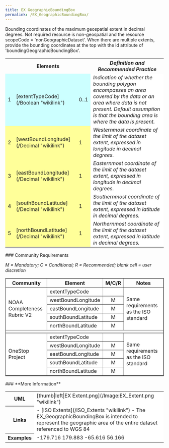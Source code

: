 ```yaml
---
title: EX GeographicBoundingBox
permalink: /EX_GeographicBoundingBox/
---
```


Bounding coordinates of the maximum geospatial extent in decimal degrees. Not required resource is non-geospatial and the resource scopeCode = 'nonGeographicDataset'. When there are multiple extents, provide the bounding coordinates at the top with the id attribute of 'boundingGeographicBoundingBox'.

<table class="wikitable">
<tr>
<th colspan="3">
Elements

</th>
<th>
<i>Definition and Recommended Practice</i>

</th>
</tr>
<tr>
<td bgcolor="CCFFFF">
1

</td>
<td bgcolor="CCFFFF">
[extentTypeCode](/Boolean "wikilink")

</td>
<td bgcolor="CCFFFF">
0..1

</td>
<td bgcolor="FFFFFF">
<i>Indication of whether the bounding polygon encompasses an area covered by the data or an area where data is not present. Default assumption is that the bounding area is where the data is present.</i>

</td>
</tr>
<tr>
<td bgcolor="FFFF99">
2

</td>
<td bgcolor="FFFF99">
[westBoundLongitude](/Decimal "wikilink")

</td>
<td bgcolor="FFFF99">
1

</td>
<td bgcolor="FFFFFF">
<i>Westernmost coordinate of the limit of the dataset extent, expressed in longitude in decimal degrees.</i>

</td>
</tr>
<tr>
<td bgcolor="FFFF99">
3

</td>
<td bgcolor="FFFF99">
[eastBoundLongitude](/Decimal "wikilink")

</td>
<td bgcolor="FFFF99">
1

</td>
<td bgcolor="FFFFFF">
<i>Easternmost coordinate of the limit of the dataset extent, expressed in longitude in decimal degrees.</i>

</td>
</tr>
<tr>
<td bgcolor="FFFF99">
4

</td>
<td bgcolor="FFFF99">
[southBoundLatitude](/Decimal "wikilink")

</td>
<td bgcolor="FFFF99">
1

</td>
<td bgcolor="FFFFFF">
<i>Southernmost coordinate of the limit of the dataset extent, expressed in latitude in decimal degrees.</i>

</td>
</tr>
<tr>
<td bgcolor="FFFF99">
5

</td>
<td bgcolor="FFFF99">
[northBoundLatitude](/Decimal "wikilink")

</td>
<td bgcolor="FFFF99">
1

</td>
<td bgcolor="FFFFFF">
<i>Northernmost coordinate of the limit of the dataset extent, expressed in latitude in decimal degrees.</i>

</td>
</tr>
</table>
### Community Requirements

*M = Mandatory; C = Conditional; R = Recommended; blank cell = user discretion*

<table class="wikitable" border="1">
<tr>
<th>
Community

</th>
<th>
Element

</th>
<th>
M/C/R

</th>
<th>
Notes

</th>
</tr>
<tr bgcolor="FFFFFF" border="2">
<td rowspan="5">
NOAA Completeness Rubric V2

</td>
<td>
extentTypeCode

</td>
<td align="center">
</td>
<td rowspan="5">
Same requirements as the ISO standard

</td>
</tr>
<tr bgcolor="FFFFFF">
<td>
westBoundLongitude

</td>
<td align="center">
M

</td>
</tr>
<tr bgcolor="FFFFFF">
<td>
eastBoundLongitude

</td>
<td align="center">
M

</td>
</tr>
<tr bgcolor="FFFFFF">
<td>
southBoundLatitude

</td>
<td align="center">
M

</td>
</tr>
<tr bgcolor="FFFFFF">
<td>
northBoundLatitude

</td>
<td align="center">
M

</td>
</tr>
<tr>
<th colspan="6">
</th>
</tr>
<tr bgcolor="FFFFFF" border="2">
<td rowspan="5">
OneStop Project

</td>
<td>
extentTypeCode

</td>
<td align="center">
</td>
<td rowspan="5">
Same requirements as the ISO standard

</td>
</tr>
<tr bgcolor="FFFFFF">
<td>
westBoundLongitude

</td>
<td align="center">
M

</td>
</tr>
<tr bgcolor="FFFFFF">
<td>
eastBoundLongitude

</td>
<td align="center">
M

</td>
</tr>
<tr bgcolor="FFFFFF">
<td>
southBoundLatitude

</td>
<td align="center">
M

</td>
</tr>
<tr bgcolor="FFFFFF">
<td>
northBoundLatitude

</td>
<td align="center">
M

</td>
</tr>
</table>
### **More Information**

<table class="wikitable">
<tr>
<th>
UML

</th>
<td bgcolor="FFFFFF">
[thumb|left|EX Extent.png](/Image:EX_Extent.png "wikilink")

</td>
</tr>
<tr>
<th>
Links

</th>
<td bgcolor="FFFFFF">
-   [ISO Extents](/ISO_Extents "wikilink")
-   The EX_GeographicBoundingBox is intended to represent the geographic area of the entire dataset referenced to WGS 84

</td>
</tr>
<tr>
<th>
Examples

</th>
<td bgcolor="FFFFFF">
    <gmd:EX_GeographicBoundingBox
    id="boundingGeographicBoundingBox">
     <gmd:westBoundLongitude>
      <gco:Decimal>-179.716</gco:Decimal>
     </gmd:westBoundLongitude>
     <gmd:eastBoundLongitude>
      <gco:Decimal>179.883</gco:Decimal>
     </gmd:eastBoundLongitude>
     <gmd:southBoundLatitude>
      <gco:Decimal>-65.616</gco:Decimal>
     </gmd:southBoundLatitude>
     <gmd:northBoundLatitude>
      <gco:Decimal>56.166</gco:Decimal>
     </gmd:northBoundLatitude>
    </gmd:EX_GeographicBoundingBox>

</td>
</tr>
</table>
